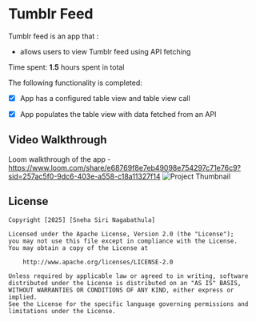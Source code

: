 # Tumblr Feed



Tumblr feed is an app that  :
- allows users to view Tumblr feed using API fetching

Time spent: **1.5** hours spent in total

The following functionality is completed:

- [x] App has a configured table view and table view call
- [x] App populates the table view with data fetched from an API





## Video Walkthrough

Loom walkthrough of the app - https://www.loom.com/share/e68769f8e7eb49098e754297c71e76c9?sid=257ac5f0-9dc6-403e-a558-c18a11327f14 
![Project Thumbnail](./Thumbnail.png)



## License

    Copyright [2025] [Sneha Siri Nagabathula]

    Licensed under the Apache License, Version 2.0 (the "License");
    you may not use this file except in compliance with the License.
    You may obtain a copy of the License at

        http://www.apache.org/licenses/LICENSE-2.0

    Unless required by applicable law or agreed to in writing, software
    distributed under the License is distributed on an "AS IS" BASIS,
    WITHOUT WARRANTIES OR CONDITIONS OF ANY KIND, either express or implied.
    See the License for the specific language governing permissions and
    limitations under the License.
